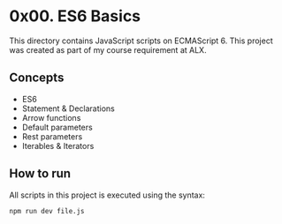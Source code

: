 # 0x00. ES6 Basics
This directory contains JavaScript scripts on ECMAScript 6. This project was created as part of my course requirement at ALX.

## Concepts
* ES6
* Statement & Declarations
* Arrow functions
* Default parameters
* Rest parameters
* Iterables & Iterators

## How to run
All scripts in this project is executed using the syntax:

`npm run dev file.js`
